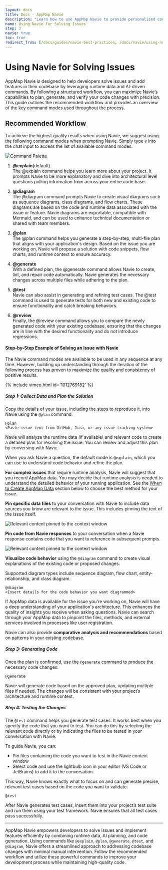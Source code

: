 ```yaml
---
layout: docs
title: Docs - AppMap Navie
description: "Learn how to use AppMap Navie to provide personalized code analysis. Generate AppMap Data, ask Navie questions, analyze code, and iterate for optimal results."
name: Using Navie for Solving Issues
step: 3
navie: true
toc: true
redirect_from: [/docs/guides/navie-best-practices, /docs/navie/using-navie]
---
```

# Using Navie for Solving Issues

AppMap Navie is designed to help developers solve issues and add features in their codebase by leveraging runtime data and AI-driven commands. By following a structured workflow, you can maximize Navie’s capabilities to plan, generate, and verify your code changes with precision. This guide outlines the recommended workflow and provides an overview of the key command modes used throughout the process.

## Recommended Workflow

To achieve the highest quality results when using Navie, we suggest using the following command modes when prompting Navie. Simply type `@` into the chat input to access the list of available command modes.

![Command Palette](/assets/img/command-palette-menu.webp)

1. **@explain**(default)  
   The @explain command helps you learn more about your project. It prompts Navie to be more explanatory and dive into architectural level questions pulling information from across your entire code base.

2. **@diagram**  
The @diagram command prompts Navie to create visual diagrams such as sequence diagrams, class diagrams, and flow charts. These diagrams are based on the code and runtime data associated with the issue or feature. Navie diagrams are exportable, compatible with Mermaid, and can be used to enhance technical documentation or shared with team members.

3. **@plan**  
   The @plan command helps you generate a step-by-step, multi-file plan that aligns with your application's design. Based on the issue you are working on, Navie will propose a solution with code snippets, flow charts, and runtime context to ensure accuracy.

4. **@generate**  
   With a defined plan, the @generate command allows Navie to create, lint, and repair code automatically. Navie generates the necessary changes across multiple files while adhering to the plan.

5. **@test**  
   Navie can also assist in generating and refining test cases. The @test command is used to generate tests for both new and existing code to ensure functionality and catch breaking behaviors.

6. **@review**  
   Finally, the @review command allows you to compare the newly generated code with your existing codebase, ensuring that the changes are in line with the desired functionality and do not introduce regressions.



#### Step-by-Step Example of Solving an Issue with Navie

The Navie command modes are available to be used in any sequence at any time. However, building up understanding through the iteration of the following process has proven to maximize the quality and consistency of positive results. 

{% include vimeo.html id='1012769182' %}


##### Step 1: Collect Data and Plan the Solution
Copy the details of your issue, including the steps to reproduce it, into Navie using the `@plan` command.

```plaintext
@plan 
<Paste issue text from GitHub, Jira, or any issue tracking system>
```

Navie will analyze the runtime data (if available) and relevant code to create a detailed plan for resolving the issue. You can review and adjust this plan by conversing with Navie.

When you ask Navie a question, the default mode is `@explain`, which you can use to understand code behavior and refine the plan.

**For complex issues** that require runtime analysis, Navie will suggest that you record AppMap data. You may decide that runtime analysis is needed to understand the detailed behavior of your running application. See the [When to Create AppMap Data](/docs/get-started-with-appmap/making-appmap-data.html) section below to choose the best method for your issue.

**Pin specific data files** to your conversation with Navie to include data sources you know are relevant to the issue. This includes pinning the text of the issue itself.

![Relevant content pinned to the context window](/assets/img/pinned-context.webp)

**Pin code from Navie responses** to your conversation when a Navie response contains code that you want to reference in subsequent prompts.

![Relevant content pinned to the context window](/assets/img/pin-from-response.webp)

**Visualize code behavior** using the `@diagram` command to create visual explanations of the existing code or proposed changes.

Supported diagram types include sequence diagram, flow chart, entity-relationship, and class diagram.

```plaintext
@diagram 
<Insert details for the code behavior you want diagrammed>
```
If AppMap data is available for the issue you're working on, Navie will have a deep understanding of your application's architecture. This enhances the quality of insights you receive when asking questions. Navie can search through your AppMap data to pinpoint the files, methods, and external services involved in processes like user registration.

Navie can also provide **comparative analysis and recommendations** based on patterns in your existing codebase.

##### Step 3: Generating Code
Once the plan is confirmed, use the `@generate` command to produce the necessary code changes.

```plaintext
@generate 
```

Navie will generate code based on the approved plan, updating multiple files if needed. The changes will be consistent with your project’s architecture and runtime context.

##### Step 4: Testing the Changes

The `@test` command helps you generate test cases. It works best when you specify the code that you want to test. You can do this by selecting the relevant code directly or by indicating the files to be tested in your conversation with Navie. 

To guide Navie, you can:
- Pin files containing the code you want to test in the Navie context window
- Select code and use the lightbulb icon in your editor (VS Code or JetBrains) to add it to the conversation.

This way, Navie knows exactly what to focus on and can generate precise, relevant test cases based on the code you want to validate.

```plaintext
@test
```

After Navie generates test cases, insert them into your project’s test suite and run them using your test framework. Navie ensures that all test cases pass successfully.

---

AppMap Navie empowers developers to solve issues and implement features efficiently by combining runtime data, AI planning, and code generation. Using commands like `@explain`, `@plan`, `@generate`, `@test`, and `@diagram`, Navie offers a streamlined approach to addressing codebase changes with minimal manual intervention. Follow the recommended workflow and utilize these powerful commands to improve your development process while maintaining high-quality code.
